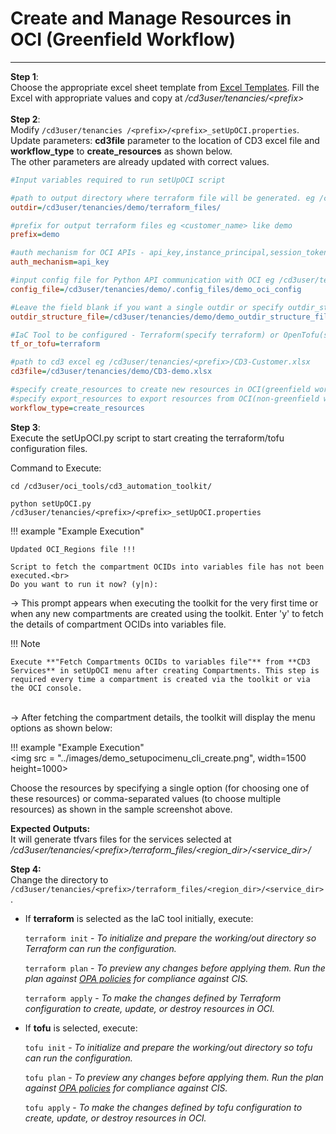 # **Create and Manage Resources in OCI (Greenfield Workflow)**
---

**Step 1**: 
<br>Choose the appropriate excel sheet template from <a href="../excel-templates"><u>Excel Templates</u></a>.
Fill the Excel with appropriate values and copy at _/cd3user/tenancies/<prefix\>_<br><br>
**Step 2**:
<br>Modify ```/cd3user/tenancies /<prefix>/<prefix>_setUpOCI.properties```.
<br>Update parameters: **cd3file** parameter to the location of CD3 excel file and  **workflow_type**  to **create_resources** as shown below.
<br> The other parameters are already updated with correct values.
```ini
#Input variables required to run setUpOCI script

#path to output directory where terraform file will be generated. eg /cd3user/tenancies/<prefix>/terraform_files
outdir=/cd3user/tenancies/demo/terraform_files/

#prefix for output terraform files eg <customer_name> like demo
prefix=demo

#auth mechanism for OCI APIs - api_key,instance_principal,session_token
auth_mechanism=api_key

#input config file for Python API communication with OCI eg /cd3user/tenancies/<prefix>/.config_files/<prefix>_config;
config_file=/cd3user/tenancies/demo/.config_files/demo_oci_config

#Leave the field blank if you want a single outdir or specify outdir_structure_file.properties containing the directory structure for OCI services.
outdir_structure_file=/cd3user/tenancies/demo/demo_outdir_structure_file.properties

#IaC Tool to be configured - Terraform(specify terraform) or OpenTofu(specify tofu)
tf_or_tofu=terraform

#path to cd3 excel eg /cd3user/tenancies/<prefix>/CD3-Customer.xlsx
cd3file=/cd3user/tenancies/demo/CD3-demo.xlsx

#specify create_resources to create new resources in OCI(greenfield workflow)
#specify export_resources to export resources from OCI(non-greenfield workflow)
workflow_type=create_resources
```

**Step 3**:
<br>Execute the setUpOCI.py script to start creating the terraform/tofu configuration files.
    
Command to Execute:
```
cd /cd3user/oci_tools/cd3_automation_toolkit/
```
```
python setUpOCI.py /cd3user/tenancies/<prefix>/<prefix>_setUpOCI.properties
```
         
!!! example "Example Execution"

    Updated OCI_Regions file !!!

    Script to fetch the compartment OCIDs into variables file has not been executed.<br>
    Do you want to run it now? (y|n):

→ This prompt appears when executing the toolkit for the very first time or when any new compartments are created using the toolkit. Enter 'y' to fetch the details of compartment OCIDs into variables file.

!!! Note

    Execute **"Fetch Compartments OCIDs to variables file"** from **CD3 Services** in setUpOCI menu after creating Compartments. This step is required every time a compartment is created via the toolkit or via the OCI console.

<br>→ After fetching the compartment details, the toolkit will display the menu options as shown below:

!!! example  "Example Execution"  
    <img src = "../images/demo_setupocimenu_cli_create.png", width=1500 height=1000> 


Choose the resources by specifying a single option (for choosing one of these resources) or comma-separated values (to choose multiple resources) as shown in the sample screenshot above.

**Expected Outputs:**
<br>It will generate tfvars files for the services selected at _/cd3user/tenancies/<prefix\>/terraform_files/<region_dir\>/<service_dir\>/_

**Step 4:** 
<br>Change the directory to  ```/cd3user/tenancies/<prefix>/terraform_files/<region_dir>/<service_dir>``` .

  - If **terraform** is selected as the IaC tool initially, execute:


    ```terraform init```  - *To initialize and prepare the working/out directory so Terraform can run the configuration.*<br>

    ```terraform plan```  - *To preview any changes before applying them. Run the plan against <a href="../opa-integration"><u>OPA policies</u></a> for compliance against CIS.*

    ```terraform apply``` - *To make the changes defined by Terraform configuration to create, update, or destroy resources in OCI.*

  
- If **tofu** is selected, execute:

    ```tofu init```  - *To initialize and prepare the working/out directory so tofu can run the configuration.*<br>

    ```tofu plan```  - *To preview any changes before applying them. Run the plan against <a href="../opa-integration"><u>OPA policies</u></a> for compliance against CIS.*

    ```tofu apply``` - *To make the changes defined by tofu configuration to create, update, or destroy resources in OCI.*